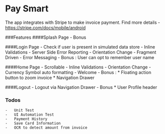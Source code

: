 # Pay Smart
The app integrates with Stripe to make invoice payment. Find more details - https://stripe.com/docs/mobile/android

###Features
####Splash Page
    -   Bonus

####Login Page
    -   Check if user is present in simulated data store
	-   Inline Validations
	-	Server Side Error Reporting
	-	Orientation Change
	-	Fragment Driven
	-	Error Messaging
	-   Bonus : User can opt to remember user name

####Home Page
    -   Scrollable
	-  	Inline Validations
	-   Orientation Change
	-   Currency Symbol auto formatting
	-   Welcome <user-name>
	-   Bonus :
	        *  Floating action button to zoom invoice
            *  Navigation Drawer

####Logout
	-   Logout via Navigation Drawer
	-   Bonus
	    *	User Profile header


### Todos
	-   Unit Test
	-	UI Automation Test
	-	Payment History
	-	Save Card Information
	-	OCR to detect amount from invoice
